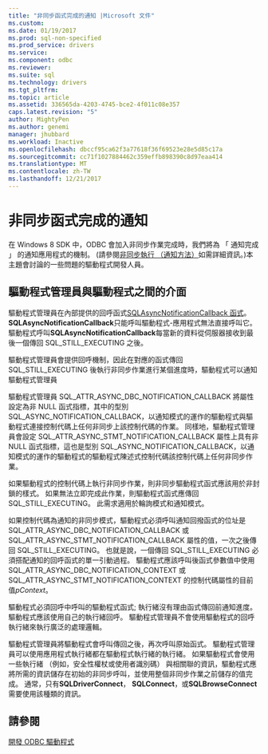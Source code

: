 ```yaml
---
title: "非同步函式完成的通知 |Microsoft 文件"
ms.custom: 
ms.date: 01/19/2017
ms.prod: sql-non-specified
ms.prod_service: drivers
ms.service: 
ms.component: odbc
ms.reviewer: 
ms.suite: sql
ms.technology: drivers
ms.tgt_pltfrm: 
ms.topic: article
ms.assetid: 336565da-4203-4745-bce2-4f011c08e357
caps.latest.revision: "5"
author: MightyPen
ms.author: genemi
manager: jhubbard
ms.workload: Inactive
ms.openlocfilehash: dbccf95ca62f3a77618f36f69523e28e5d85c17a
ms.sourcegitcommit: cc71f1027884462c359effb898390c8d97eaa414
ms.translationtype: MT
ms.contentlocale: zh-TW
ms.lasthandoff: 12/21/2017
---
```

# <a name="notification-of-asynchronous-function-completion"></a>非同步函式完成的通知
在 Windows 8 SDK 中，ODBC 會加入非同步作業完成時，我們將為 「 通知完成 」 的通知應用程式的機制。 (請參閱[非同步執行 （通知方法）](../../../odbc/reference/develop-app/asynchronous-execution-notification-method.md)如需詳細資訊。)本主題會討論的一些問題的驅動程式開發人員。  
  
## <a name="the-interface-between-the-driver-manager-and-driver"></a>驅動程式管理員與驅動程式之間的介面  
 驅動程式管理員在內部提供的回呼函式[SQLAsyncNotificationCallback 函式](../../../odbc/reference/develop-driver/sqlasyncnotificationcallback-function.md)。 **SQLAsyncNotificationCallback**只能呼叫驅動程式-應用程式無法直接呼叫它。 驅動程式呼叫**SQLAsyncNotificationCallback**每當新的資料從伺服器接收到最後一個傳回 SQL_STILL_EXECUTING 之後。  
  
 驅動程式管理員會提供回呼機制，因此在對應的函式傳回 SQL_STILL_EXECUTING 後執行非同步作業進行某個進度時，驅動程式可以通知驅動程式管理員  
  
 驅動程式管理員 SQL_ATTR_ASYNC_DBC_NOTIFICATION_CALLBACK 將屬性設定為非 NULL 函式指標，其中的型別 SQL_ASYNC_NOTIFICATION_CALLBACK，以通知模式的運作的驅動程式與驅動程式連接控制代碼上任何非同步上該控制代碼的作業。 同樣地，驅動程式管理員會設定 SQL_ATTR_ASYNC_STMT_NOTIFICATION_CALLBACK 屬性上具有非 NULL 函式指標，這也是型別 SQL_ASYNC_NOTIFICATION_CALLBACK，以通知模式的運作的驅動程式的驅動程式陳述式控制代碼該控制代碼上任何非同步作業。  
  
 如果驅動程式的控制代碼上執行非同步作業，則非同步驅動程式函式應該用於非封鎖的樣式。 如果無法立即完成此作業，則驅動程式函式應傳回 SQL_STILL_EXECUTING。 此需求適用於輪詢模式和通知模式。  
  
 如果控制代碼為通知的非同步模式，驅動程式必須呼叫通知回撥函式的位址是 SQL_ATTR_ASYNC_DBC_NOTIFICATION_CALLBACK 或 SQL_ATTR_ASYNC_STMT_NOTIFICATION_CALLBACK 屬性的值，一次之後傳回 SQL_STILL_EXECUTING。 也就是說，一個傳回 SQL_STILL_EXECUTING 必須搭配通知的回呼函式的單一引動過程。 驅動程式應該呼叫後函式參數值中使用 SQL_ATTR_ASYNC_DBC_NOTIFICATION_CONTEXT 或 SQL_ATTR_ASYNC_STMT_NOTIFICATION_CONTEXT 的控制代碼屬性的目前值*pContext*。  
  
 驅動程式必須回呼中呼叫的驅動程式函式; 執行緒沒有理由函式傳回前通知進度。 驅動程式應該使用自己的執行緒回呼。 驅動程式管理員不會使用驅動程式的回呼執行緒來執行廣泛的處理邏輯。  
  
 驅動程式管理員將驅動程式會呼叫傳回之後，再次呼叫原始函式。 驅動程式管理員可以使用應用程式執行緒都在驅動程式執行緒的執行緒。 如果驅動程式會使用一些執行緒 （例如，安全性權杖或使用者識別碼） 與相關聯的資訊，驅動程式應將所需的資訊儲存在初始的非同步呼叫，並使用整個非同步作業之前儲存的值完成。 通常，只有**SQLDriverConnect**， **SQLConnect**，或**SQLBrowseConnect**需要使用該種類的資訊。  
  
## <a name="see-also"></a>請參閱  
 [開發 ODBC 驅動程式](../../../odbc/reference/develop-driver/developing-an-odbc-driver.md)
